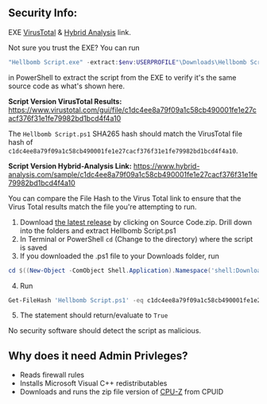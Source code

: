 ## Security Info:

EXE [VirusTotal](https://www.virustotal.com/gui/file/22a537dc88cfa45d192c49f5b3a08fd98accd90809622c51a0c657e233efb2e1) & [Hybrid Analysis](https://www.hybrid-analysis.com/sample/22a537dc88cfa45d192c49f5b3a08fd98accd90809622c51a0c657e233efb2e1) link.

Not sure you trust the EXE? You can run
```powershell
"Hellbomb Script.exe" -extract:$env:USERPROFILE"\Downloads\Hellbomb Script.ps1"
```
in PowerShell to extract the script from the EXE to verify it's the same source code as what's shown here.

**Script Version VirusTotal Results:**
https://www.virustotal.com/gui/file/c1dc4ee8a79f09a1c58cb490001fe1e27cacf376f31e1fe79982bd1bcd4f4a10

The ``Hellbomb Script.ps1`` SHA265 hash should match the VirusTotal file hash of ``c1dc4ee8a79f09a1c58cb490001fe1e27cacf376f31e1fe79982bd1bcd4f4a10``.

**Script Version Hybrid-Analysis Link:**
https://www.hybrid-analysis.com/sample/c1dc4ee8a79f09a1c58cb490001fe1e27cacf376f31e1fe79982bd1bcd4f4a10

You can compare the File Hash to the Virus Total link to ensure that the Virus Total results match the file you're attempting to run.

1. Download [the latest release](https://github.com/helldivers2fixes/HellbombScript/releases/latest) by clicking on Source Code.zip. Drill down into the folders and extract Hellbomb Script.ps1
2. In Terminal or PowerShell ``cd`` (Change to the directory) where the script is saved
3. If you downloaded the .ps1 file to your Downloads folder, run
```powershell
cd $((New-Object -ComObject Shell.Application).Namespace('shell:Downloads').Self.Path)
```
4. Run
```powershell
Get-FileHash 'Hellbomb Script.ps1' -eq c1dc4ee8a79f09a1c58cb490001fe1e27cacf376f31e1fe79982bd1bcd4f4a10
```
5. The statement should return/evaluate to ``True``

No security software should detect the script as malicious.

## Why does it need Admin Privleges?
- Reads firewall rules
- Installs Microsoft Visual C++ redistributables
- Downloads and runs the zip file version of [CPU-Z](https://www.cpuid.com/softwares/cpu-z.html) from CPUID
